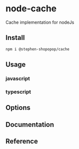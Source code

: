 # node-cache

Cache implementation for nodeJs

## Install

```bash
npm i @stephen-shopopop/cache
```

## Usage

### javascript

### typescript

## Options

## Documentation

## Reference

